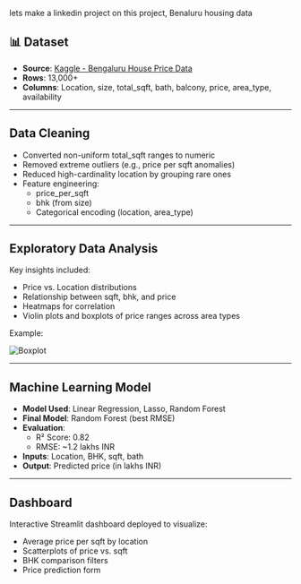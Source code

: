 lets make a linkedin project on this project, Benaluru housing data
## 📊 Dataset

- **Source**: [Kaggle - Bengaluru House Price Data](https://www.kaggle.com/datasets/amitabhajoy/bengaluru-house-price-data)
- **Rows**: 13,000+
- **Columns**: Location, size, total_sqft, bath, balcony, price, area_type, availability

---

## Data Cleaning

- Converted non-uniform total_sqft ranges to numeric
- Removed extreme outliers (e.g., price per sqft anomalies)
- Reduced high-cardinality location by grouping rare ones
- Feature engineering:
  - price_per_sqft
  - bhk (from size)
  - Categorical encoding (location, area_type)

---

##  Exploratory Data Analysis

Key insights included:
- Price vs. Location distributions
- Relationship between sqft, bhk, and price
- Heatmaps for correlation
- Violin plots and boxplots of price ranges across area types

Example:

![Boxplot](assets/price_location_boxplot.png)

---

## Machine Learning Model

- **Model Used**: Linear Regression, Lasso, Random Forest
- **Final Model**: Random Forest (best RMSE)
- **Evaluation**:
  - R² Score: 0.82
  - RMSE: ~1.2 lakhs INR
- **Inputs**: Location, BHK, sqft, bath
- **Output**: Predicted price (in lakhs INR)

---

## Dashboard

Interactive Streamlit dashboard deployed to visualize:
- Average price per sqft by location
- Scatterplots of price vs. sqft
- BHK comparison filters
- Price prediction form
